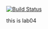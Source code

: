 [![Build Status](https://travis-ci.com/AntonGrigorev/lab04.svg?branch=master)](https://travis-ci.com/AntonGrigorev/lab04)

 this is lab04
